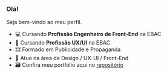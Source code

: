### Olá!
Seja bem-vindo ao meu perfil.

- 💻 Cursando **Profissão Engenheiro de Front-End** na EBAC
- 📱 Cursando **Profissão UX/UI** na EBAC
- 🎞️ Formado em Publicidade e Propaganda
- 🧩 Atuo na área de Design / UX-UI / Front-End
- 🗃️ Confira meu portfólio aqui no [repositório](https://github.com/fernandoluistp/portfolio-frontend)

<!--
**fernandoluistp/fernandoluistp** is a ✨ _special_ ✨ repository because its `README.md` (this file) appears on your GitHub profile.

Here are some ideas to get you started:

- 🔭 I’m currently working on ...
- 🌱 I’m currently learning ...
- 👯 I’m looking to collaborate on ...
- 🤔 I’m looking for help with ...
- 💬 Ask me about ...
- 📫 How to reach me: ...
- 😄 Pronouns: ...
- ⚡ Fun fact: ...
-->
